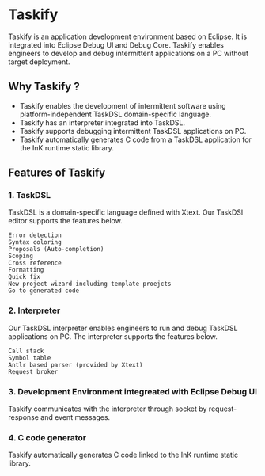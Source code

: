 # Taskify

Taskify is an application development environment based on Eclipse. It is integrated into Eclipse Debug UI and Debug Core. Taskify enables engineers to develop and debug intermittent applications on a PC without target deployment.

## Why Taskify ?
- Taskify enables the development of intermittent software using platform-independent TaskDSL domain-specific language.
- Taskify has an interpreter integrated into TaskDSL.
- Taskify supports debugging intermittent TaskDSL applications on PC.
- Taskify automatically generates C code from a TaskDSL application for the InK runtime static library.

## Features of Taskify
### 1. TaskDSL 
TaskDSL is a domain-specific language defined with Xtext. Our TaskDSl editor supports the features below.

    Error detection
    Syntax coloring
    Proposals (Auto-completion)
    Scoping
    Cross reference
    Formatting
    Quick fix
    New project wizard including template proejcts
    Go to generated code

### 2. Interpreter 
Our TaskDSL interpreter enables engineers to run and debug TaskDSL applications on PC. The interpreter supports the features below.

    Call stack
    Symbol table
    Antlr based parser (provided by Xtext)
    Request broker
    
### 3. Development Environment integreated with Eclipse Debug UI
Taskify communicates with the interpreter through socket by request-response and event messages.

### 4. C code generator
Taskify automatically generates C code linked to the InK runtime static library.
